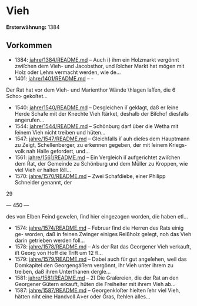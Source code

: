 # Vieh

**Ersterwähnung:** 1384

## Vorkommen
- 1384: [jahre/1384/README.md](../jahre/1384/README.md) – Auch i} ihm ein Holzmarkt vergönnt zwiſchen dem Vieh-
und Jacobsthor, und ſolcher Markt hat mögen mit Holz
oder Lehm vermacht werden, wie de...
- 1401: [jahre/1401/README.md](../jahre/1401/README.md) – -

Der Rat hat vor dem Vieh- und Marienthor Wände
\hlagen laſſen, die 6 Scho> gekoſtet...
- 1540: [jahre/1540/README.md](../jahre/1540/README.md) – Desgleichen iſ geklagt, daß er ſeine Herde Schafe
mit der Knechte Vieh ſtärket, deshalb der Biſchof diesfalls
angerufen...
- 1544: [jahre/1544/README.md](../jahre/1544/README.md) – Schönburg darf über die Wetha mit ſeinem Vieh nicht
treiben und hüten...
- 1547: [jahre/1547/README.md](../jahre/1547/README.md) – Gleichfalls iſ auh dieſes dem Hauptmann zu Zeigt,
Schellenberger, zu erkennen gegeben, der mit ſeinem Kriegs-
volk nah Halle gefordert, und...
- 1561: [jahre/1561/README.md](../jahre/1561/README.md) – Ein Vergleich iſ aufgerichtet zwiſchen dem Rat, der
Gemeinde zu Schönburg und dem Müller zu Kroppen,
wie viel Vieh er halten ſóll...
- 1570: [jahre/1570/README.md](../jahre/1570/README.md) – Zwei Schafdiebe, einer Philipp Schneider genannt, der

29


— 450 —

des von Elben Feind geweſen, ſind hier eingezogen worden,
die haben etl...
- 1574: [jahre/1574/README.md](../jahre/1574/README.md) – Februar ſind die Herren des Rats einig ge-
worden, daß in feinen Zwinger einiges Reißholz gelegt,
noh das Vieh darin getrieben werden foll...
- 1578: [jahre/1578/README.md](../jahre/1578/README.md) – Als der Rat das Georgener Vieh verkauft, iſt Georg
von Hoff die Trift um 12 fl...
- 1579: [jahre/1579/README.md](../jahre/1579/README.md) – Dabei auch für gut angeſehen, weil das
Domkapitel den Georgengäſſern vergönnt, ihr Vieh unter
ihrem zu treiben, daß ihren Unterthanen dergle...
- 1581: [jahre/1581/README.md](../jahre/1581/README.md) – 2) Die Graſereien, die der Rat an den Georgener
Gütern erkauft, hüten die Freiheiter mit ihrem Vieh ab...
- 1587: [jahre/1587/README.md](../jahre/1587/README.md) – Georgenkloſter hielten ſehr
viel Vieh, hätten niht eine Handvoll A>er oder Gras,
ſtehlen alles...
